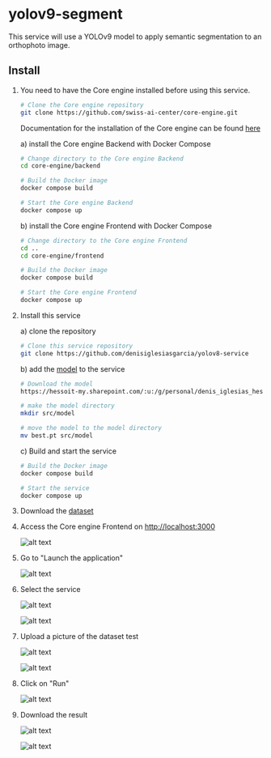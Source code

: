 # yolov9-segment

This service will use a YOLOv9 model to apply semantic segmentation to an orthophoto image.

## Install

1) You need to have the Core engine installed before using this service.

    ```bash
    # Clone the Core engine repository
    git clone https://github.com/swiss-ai-center/core-engine.git
    ```

    Documentation for the installation of the Core engine can be found [here](https://docs.swiss-ai-center.ch/tutorials/start-the-core-engine/)

    a) install the Core engine Backend with Docker Compose

    ```bash
    # Change directory to the Core engine Backend
    cd core-engine/backend

    # Build the Docker image
    docker compose build

    # Start the Core engine Backend
    docker compose up
    ```

    b) install the Core engine Frontend with Docker Compose

    ```bash
    # Change directory to the Core engine Frontend
    cd ..
    cd core-engine/frontend

    # Build the Docker image
    docker compose build

    # Start the Core engine Frontend
    docker compose up
    ```

2) Install this service

    a) clone the repository

    ```bash
    # Clone this service repository
    git clone https://github.com/denisiglesiasgarcia/yolov8-service
    ```

    b) add the [model](https://hessoit-my.sharepoint.com/:u:/g/personal/denis_iglesias_hes-so_ch/ESf0u57JrkREq10xx3Cn1mEBOPOnuOmKtKgb3J0dym5vkA?e=TZmxZB) to the service

    ```bash
    # Download the model
    https://hessoit-my.sharepoint.com/:u:/g/personal/denis_iglesias_hes-so_ch/ESf0u57JrkREq10xx3Cn1mEBOPOnuOmKtKgb3J0dym5vkA?e=TZmxZB

    # make the model directory
    mkdir src/model

    # move the model to the model directory
    mv best.pt src/model
    ```

    c) Build and start the service

    ```bash
    # Build the Docker image
    docker compose build

    # Start the service
    docker compose up
    ```

3) Download the [dataset](https://hessoit-my.sharepoint.com/:f:/g/personal/denis_iglesias_hes-so_ch/Ev3KpsdP38dPicLqPfpU4NsB-6_eaG-yV_SLDaP-6JnPtQ?e=cBAFLA)

4) Access the Core engine Frontend on <http://localhost:3000>

    ![alt text](image.png)

5) Go to "Launch the application"

    ![alt text](image-1.png)

6) Select the service

    ![alt text](image-2.png)

    ![alt text](image-3.png)

7) Upload a picture of the dataset test

    ![alt text](image-5.png)

    ![alt text](image-4.png)

8) Click on "Run"

    ![alt text](image-6.png)

9) Download the result

    ![alt text](image-7.png)

    ![alt text](image-8.png)